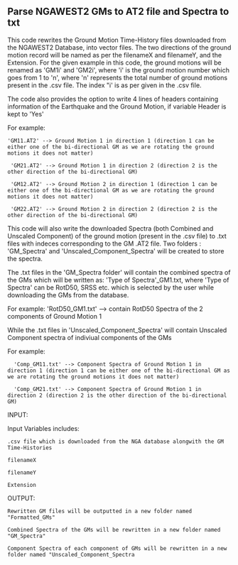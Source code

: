 ## Parse NGAWEST2 GMs to AT2 file and Spectra to txt


This code rewrites the Ground Motion Time-History files downloaded from the NGAWEST2 Database, into vector files. The two directions of the ground motion record will be named as per the filenameX and filenameY, and the Extension. For the given example in this code, the ground motions will be renamed as 'GM1i' and 'GM2i', where 'i' is the ground motion number which goes from 1 to 'n', where 'n' represents the total number of ground motions present in the .csv file. The index "i' is as per given in the .csv file. 

The code also provides the option to write 4 lines of headers containing information of the Earthquake and the Ground Motion, if variable Header is kept to 'Yes'


For example: 
    
    'GM11.AT2' --> Ground Motion 1 in direction 1 (direction 1 can be either one of the bi-directional GM as we are rotating the ground motions it does not matter) 
     
     'GM21.AT2' --> Ground Motion 1 in direction 2 (direction 2 is the other direction of the bi-directional GM)
     
     'GM12.AT2' --> Ground Motion 2 in direction 1 (direction 1 can be either one of the bi-directional GM as we are rotating the ground motions it does not matter)  
     
     'GM22.AT2' --> Ground Motion 2 in direction 2 (direction 2 is the other direction of the bi-directional GM)
 

This code will also write the downloaded Spectra (both Combined and Unscaled Component) of the ground motion (present in the .csv file) to .txt files with indeces corresponding to the GM .AT2 file. Two folders : 'GM_Spectra' and 'Unscaled_Component_Spectra' will be created to store the spectra.


The .txt files in the 'GM_Spectra folder' will contain the combined spectra of the GMs which will be written as: 
    'Type of Spectra'_GM1.txt,  where 'Type of Spectra' can be  RotD50, SRSS etc. which is selected by the user while downloading the GMs from the database.
    
For example:
      'RotD50_GM1.txt' --> contain RotD50 Spectra of the 2 components of Ground Motion 1


While the .txt files in 'Unscaled_Component_Spectra' will contain Unscaled Component spectra of indiviual components of the GMs

For example: 
      
      'Comp_GM11.txt' --> Component Spectra of Ground Motion 1 in direction 1 (direction 1 can be either one of the bi-directional GM as we are rotating the ground motions it does not matter) 
      
      'Comp_GM21.txt' --> Component Spectra of Ground Motion 1 in direction 2 (direction 2 is the other direction of the bi-directional GM)
      
      
INPUT:

Input Variables includes: 

    .csv file which is downloaded from the NGA database alongwith the GM Time-Histories

    filenameX

    filenameY

    Extension


OUTPUT:

    Rewritten GM files will be outputted in a new folder named "Formatted_GMs"

    Combined Spectra of the GMs will be rewritten in a new folder named "GM_Spectra"

    Component Spectra of each component of GMs will be rewritten in a new folder named "Unscaled_Component_Spectra
